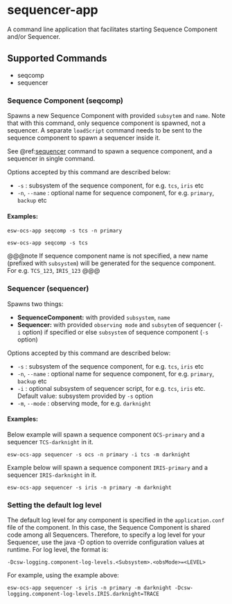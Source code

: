 # sequencer-app

A command line application that facilitates starting Sequence Component and/or Sequencer.

## Supported Commands

* seqcomp
* sequencer 

### Sequence Component (seqcomp)

Spawns a new Sequence Component with provided `subsytem` and `name`. 
Note that with this command, only sequence component is spawned, not a sequencer.
A separate `loadScript` command needs to be sent to the sequence component to spawn a sequencer inside it.

See @ref:[sequencer](#sequencer-sequencer-) command to spawn a sequence component, and a sequencer in single command.

Options accepted by this command are described below:

 * `-s` : subsystem of the sequence component, for e.g. `tcs`, `iris` etc
 * `-n`, `--name` : optional name for sequence component, for e.g. `primary`, `backup` etc
 
#### Examples:

```
esw-ocs-app seqcomp -s tcs -n primary
```

```
esw-ocs-app seqcomp -s tcs
```

@@@note
If sequence component name is not specified, a new name (prefixed with `subsystem`) will be generated for the sequence component. 
For e.g. `TCS_123`, `IRIS_123` 
@@@

### Sequencer (sequencer)

Spawns two things:

* **SequenceComponent:** with provided `subsystem`, `name`
* **Sequencer:** with provided `observing mode` and 
`subsytem` of sequencer (`-i` option) if specified or else `subsystem` of sequence component (`-s` option) 


Options accepted by this command are described below:

 * `-s` : subsystem of the sequence component, for e.g. `tcs`, `iris` etc
 * `-n`, `--name` : optional name for sequence component, for e.g. `primary`, `backup` etc
 * `-i` : optional subsystem of sequencer script, for e.g. `tcs`, `iris` etc. Default value: subsystem provided by `-s` option
 * `-m`, `--mode` : observing mode, for e.g. `darknight`
 
#### Examples:

Below example will spawn a sequence component `OCS-primary` and a sequencer `TCS-darknight` in it.
```
esw-ocs-app sequencer -s ocs -n primary -i tcs -m darknight
```

Example below will spawn a sequence component `IRIS-primary` and a sequencer `IRIS-darknight` in it.
```
esw-ocs-app sequencer -s iris -n primary -m darknight
```

### Setting the default log level

The default log level for any component is specified in the `application.conf` file of the component.  In this case,
the Sequence Component is shared code among all Sequencers.  Therefore, to specify a log level for your Sequencer, 
use the java -D option to override configuration values at runtime.  For log level, the format is:

```
-Dcsw-logging.component-log-levels.<Subsystem>.<obsMode>=<LEVEL>
```

For example, using the example above:

```
esw-ocs-app sequencer -s iris -n primary -m darknight -Dcsw-logging.component-log-levels.IRIS.darknight=TRACE
```
